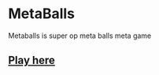 # MetaBalls
Metaballs is super op meta balls meta game
## [Play here](https://metaballs.cf/online "WebSite")
